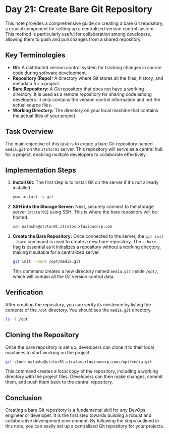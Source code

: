 # Day 21: Create Bare Git Repository

This note provides a comprehensive guide on creating a bare Git repository, a crucial component for setting up a centralized version control system. This method is particularly useful for collaboration among developers, allowing them to push and pull changes from a shared repository.

## Key Terminologies

- **Git:** A distributed version control system for tracking changes in source code during software development.
- **Repository (Repo):** A directory where Git stores all the files, history, and metadata for a project.
- **Bare Repository:** A Git repository that does not have a working directory. It is used as a remote repository for sharing code among developers. It only contains the version control information and not the actual source files.
- **Working Directory:** The directory on your local machine that contains the actual files of your project.

## Task Overview

The main objective of this task is to create a bare Git repository named `media.git` on the `ststor01` server. This repository will serve as a central hub for a project, enabling multiple developers to collaborate effectively.

## Implementation Steps

1. **Install Git:**
   The first step is to install Git on the server if it's not already installed.

   ```bash
   yum install -y git
   ```

2. **SSH into the Storage Server:**
   Next, securely connect to the storage server (`ststor01`) using SSH. This is where the bare repository will be hosted.

   ```bash
   ssh natasha@ststor01.stratos.xfusioncorp.com
   ```

3. **Create the Bare Repository:**
   Once connected to the server, the `git init --bare` command is used to create a new bare repository. The `--bare` flag is essential as it initializes a repository without a working directory, making it suitable for a centralized server.

   ```bash
   git init --bare /opt/media.git
   ```

   This command creates a new directory named `media.git` inside `/opt/`, which will contain all the Git version control data.

## Verification

After creating the repository, you can verify its existence by listing the contents of the `/opt` directory. You should see the `media.git` directory.

```bash
ls -l /opt
```

## Cloning the Repository

Once the bare repository is set up, developers can clone it to their local machines to start working on the project.

```bash
git clone natasha@ststor01.stratos.xfusioncorp.com:/opt/media.git
```

This command creates a local copy of the repository, including a working directory with the project files. Developers can then make changes, commit them, and push them back to the central repository.

## Conclusion

Creating a bare Git repository is a fundamental skill for any DevOps engineer or developer. It is the first step towards building a robust and collaborative development environment. By following the steps outlined in this note, you can easily set up a centralized Git repository for your projects.